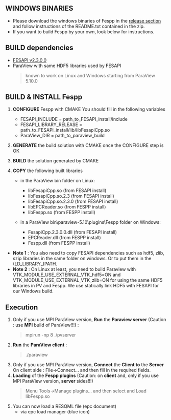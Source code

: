 ## WINDOWS BINARIES
- Please download the windows binaries of Fespp in the [release section](https://github.com/F2I-Consulting/fespp/releases) and follow instructions of the README.txt contained in the zip.
- If you want to build Fespp by your own, look below for instructions.

## BUILD dependencies
- [FESAPI v2.3.0.0](https://github.com/F2I-Consulting/fesapi/releases/tag/v2.3.0.0)
- ParaView with same HDF5 libraries used by FESAPI
	 > known to work on Linux and Windows starting from ParaView 5.10.0

## BUILD & INSTALL Fespp
1. **CONFIGURE** Fespp with CMAKE
You should fill in the following variables
   * FESAPI_INCLUDE = path_to_FESAPI_install/include
   * FESAPI_LIBRARY_RELEASE = path_to_FESAPI_install/lib/libFesapiCpp.so
   * ParaView_DIR = path_to_paraview_build
2. **GENERATE** the build solution with CMAKE once the CONFIGURE step is OK
3. **BUILD** the solution generated by CMAKE
4. **COPY** the following built libraries
 
	- in the ParaView bin folder on Linux:
	   - libFesapiCpp.so (from FESAPI install)
	   - libFesapiCpp.so.2.3 (from FESAPI install)
	   - libFesapiCpp.so.2.3.0 (from FESAPI install)
	   - libEPCReader.so (from FESPP install)
	   - libFespp.so (from FESPP install)
   
	- in a ParaView bin\paraview-5.10\plugins\Fespp folder on Windows:
	   - FesapiCpp.2.3.0.0.dll (from FESAPI install)
	   - EPCReader.dll (from FESPP install)
	   - Fespp.dll (from FESPP install)

- **Note 1** : You also need to copy FESAPI dependencies such as hdf5, zlib, szip libraries in the same folder on windows. Or to put them in the (LD_LIBRARY_)PATH.
- **Note 2** : On Linux at least, you need to build Paraview with VTK_MODULE_USE_EXTERNAL_VTK_hdf5=ON and VTK_MODULE_USE_EXTERNAL_VTK_zlib=ON for using the same HDF5 libraries in PV and Fespp. We use statically link HDF5 with FESAPI for our Windows build.

## Execution
1. Only if you use MPI ParaView version, **Run** the **Paraview server** (Caution : use **MPI** build of ParaView!!!) : 
	> mpirun -np 8 ./pvserver
2. **Run** the **ParaView client** : 
	> ./paraview
3. Only if you use MPI ParaView version, **Connect** the **Client to** the **Server**
On client side : File->Connect...  and then fill in the required fields.
4. **Loading** of the **Fespp plugins** (Caution: on **client** and, only if you use MPI ParaView version, **server** sides!!!)
	> Menu Tools->Manage plugins...
	> and then select and Load libFespp.so
5. You can now load a RESQML file (epc document)
	- via epc load manager (blue icon)
